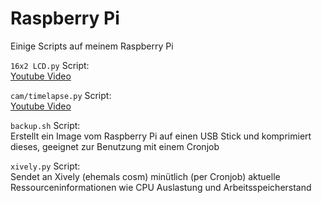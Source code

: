 Raspberry Pi
============

Einige Scripts auf meinem Raspberry Pi

`16x2 LCD.py` Script:  
[Youtube Video](https://www.youtube.com/watch?v=CeAbyLe2Rdg)

`cam/timelapse.py` Script:  
[Youtube Video](https://www.youtube.com/watch?v=M4wGERHoaaI)

`backup.sh` Script:  
Erstellt ein Image vom Raspberry Pi auf einen USB Stick und komprimiert dieses, geeignet zur Benutzung mit einem Cronjob

`xively.py` Script:  
Sendet an Xively (ehemals cosm) minütlich (per Cronjob) aktuelle Ressourceninformationen wie CPU Auslastung und Arbeitsspeicherstand
